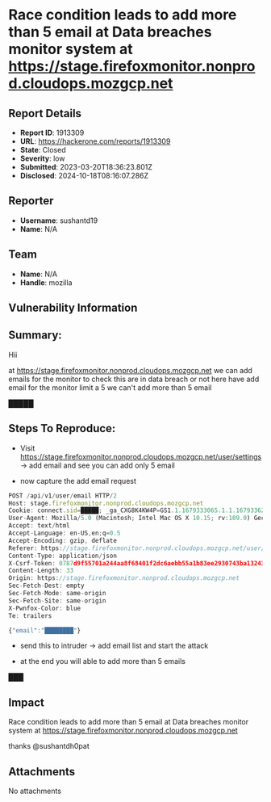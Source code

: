 # Race condition leads to add more than 5 email at Data breaches monitor system at https://stage.firefoxmonitor.nonprod.cloudops.mozgcp.net

## Report Details
- **Report ID**: 1913309
- **URL**: https://hackerone.com/reports/1913309
- **State**: Closed
- **Severity**: low
- **Submitted**: 2023-03-20T18:36:23.801Z
- **Disclosed**: 2024-10-18T08:16:07.286Z

## Reporter
- **Username**: sushantd19
- **Name**: N/A

## Team
- **Name**: N/A
- **Handle**: mozilla

## Vulnerability Information
## Summary:
Hii

at https://stage.firefoxmonitor.nonprod.cloudops.mozgcp.net we can add  emails for the monitor to check this are in data breach or not 
here have add email for the monitor limit a 5 we can't add more than 5 email 

█████

## Steps To Reproduce:

* Visit https://stage.firefoxmonitor.nonprod.cloudops.mozgcp.net/user/settings -> add email and see you can add only 5 email 

* now capture the add email request 

```javascript
POST /api/v1/user/email HTTP/2
Host: stage.firefoxmonitor.nonprod.cloudops.mozgcp.net
Cookie: connect.sid=█████; _ga_CXG8K4KW4P=GS1.1.1679333065.1.1.1679336292.0.0.0; _ga=GA1.1.518394987.1679333065
User-Agent: Mozilla/5.0 (Macintosh; Intel Mac OS X 10.15; rv:109.0) Gecko/20100101 Firefox/111.0
Accept: text/html
Accept-Language: en-US,en;q=0.5
Accept-Encoding: gzip, deflate
Referer: https://stage.firefoxmonitor.nonprod.cloudops.mozgcp.net/user/settings
Content-Type: application/json
X-Csrf-Token: 0787d9f55701a244aa8f68401f2dc6aebb55a1b83ee2930743ba1324314b5c2cb87fafa7bac74afd8d4660feff2ce33d5b38fb949478c5b9f32430e863ced6b4
Content-Length: 33
Origin: https://stage.firefoxmonitor.nonprod.cloudops.mozgcp.net
Sec-Fetch-Dest: empty
Sec-Fetch-Mode: same-origin
Sec-Fetch-Site: same-origin
X-Pwnfox-Color: blue
Te: trailers

{"email":"████████"}
```

* send this to intruder -> add email list and start the attack

* at the end you will able to add more than 5 emails 

███

## Impact

Race condition leads to add more than 5 email at Data breaches monitor system at https://stage.firefoxmonitor.nonprod.cloudops.mozgcp.net

thanks
@sushantdh0pat

## Attachments
No attachments
